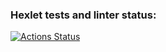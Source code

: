 ### Hexlet tests and linter status:
[![Actions Status](https://github.com/frizus/rails-project-63/actions/workflows/hexlet-check.yml/badge.svg)](https://github.com/frizus/rails-project-63/actions)
